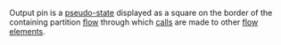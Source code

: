Output pin is a [pseudo-state](PseudoState.html) displayed as a square on the border of the containing partition
[flow](Flow.html) through which [calls](Call.html) are made to other [flow elements](FlowElement.html).